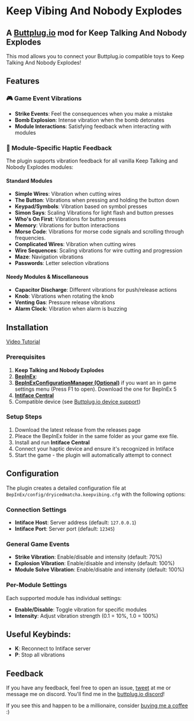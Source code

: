 # Keep Vibing And Nobody Explodes

## A [Buttplug.io](https://buttplug.io/) mod for Keep Talking And Nobody Explodes

This mod allows you to connect your Buttplug.io compatible toys to Keep Talking And Nobody Explodes!

## Features

### 🎮 Game Event Vibrations
- **Strike Events**: Feel the consequences when you make a mistake
- **Bomb Explosion**: Intense vibration when the bomb detonates
- **Module Interactions**: Satisfying feedback when interacting with modules

### 🔧 Module-Specific Haptic Feedback
The plugin supports vibration feedback for all vanilla Keep Talking and Nobody Explodes modules:

#### Standard Modules
- **Simple Wires**: Vibration when cutting wires
- **The Button**: Vibrations when pressing and holding the button down
- **Keypad/Symbols**: Vibration based on symbol presses
- **Simon Says**: Scaling Vibrations for light flash and button presses
- **Who's On First**: Vibrations for button presses
- **Memory**: Vibrations for button interactions
- **Morse Code**: Vibrations for morse code signals and scrolling through frequencies.
- **Complicated Wires**: Vibration when cutting wires
- **Wire Sequences**: Scaling vibrations for wire cutting and progression
- **Maze**: Navigation vibrations
- **Passwords**: Letter selection vibrations

#### Needy Modules & Miscellaneous
- **Capacitor Discharge**: Different vibrations for push/release actions
- **Knob**: Vibrations when rotating the knob
- **Venting Gas**: Pressure release vibrations
- **Alarm Clock**: Vibration when alarm is buzzing

## Installation
[Video Tutorial](https://youtu.be/XBMA2f2iLNU)

### Prerequisites
1. **Keep Talking and Nobody Explodes**
2. **[BepInEx](https://github.com/BepInEx/BepInEx)**: 
3. **[BepInExConfigurationManager (Optional)](https://github.com/BepInEx/BepInEx.ConfigurationManager)** if you want an in game settings menu (Press F1 to open). Download the one for BepInEx 5
3. **[Intiface Central](https://intiface.com/central/)**
4. Compatible device (see [Buttplug.io device support](https://iostindex.com/?filter0Availability=Available,DIY&filter1ButtplugSupport=4))

### Setup Steps
1. Download the latest release from the releases page
2. Pleace the BepInEx folder in the same folder as your game exe file.
3. Install and run **Intiface Central**
4. Connect your haptic device and ensure it's recognized in Intiface
5. Start the game - the plugin will automatically attempt to connect

## Configuration

The plugin creates a detailed configuration file at `BepInEx/config/dryicedmatcha.keepvibing.cfg` with the following options:

### Connection Settings
- **Intiface Host**: Server address (default: `127.0.0.1`)
- **Intiface Port**: Server port (default: `12345`)

### General Game Events
- **Strike Vibration**: Enable/disable and intensity (default: 70%)
- **Explosion Vibration**: Enable/disable and intensity (default: 100%)
- **Module Solve Vibration**: Enable/disable and intensity (default: 100%)

### Per-Module Settings
Each supported module has individual settings:
- **Enable/Disable**: Toggle vibration for specific modules
- **Intensity**: Adjust vibration strength (0.1 = 10%, 1.0 = 100%)

## Useful Keybinds:
- **K**: Reconnect to Intiface server
- **P**: Stop all vibrations

## Feedback
If you have any feedback, feel free to open an issue, [tweet](https://twitter.com/DryIcedMatcha) at me or message me on discord. You'll find me in the [buttplug.io discord](https://discord.buttplug.io/)!

If you see this and happen to be a millionaire, consider [buying me a coffee](https://ko-fi.com/dryicedmatcha) :)
